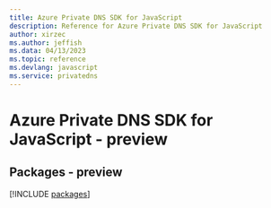 ```yaml
---
title: Azure Private DNS SDK for JavaScript
description: Reference for Azure Private DNS SDK for JavaScript
author: xirzec
ms.author: jeffish
ms.data: 04/13/2023
ms.topic: reference
ms.devlang: javascript
ms.service: privatedns
---
```

# Azure Private DNS SDK for JavaScript - preview
## Packages - preview
[!INCLUDE [packages](private-dns-index.md)]